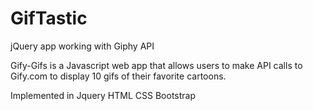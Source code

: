 # GifTastic
jQuery app working with Giphy API

Gify-Gifs is a Javascript web app that allows users to make API calls to Gify.com to display 10 gifs of their favorite cartoons.

Implemented in Jquery HTML CSS Bootstrap